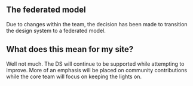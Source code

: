 ## The federated model

Due to changes within the team, the decision has been made to transition the design system to a federated model.

## What does this mean for my site?

Well not much. The DS will continue to be supported while attempting to improve. More of an emphasis will be placed on community contributions while the core team will focus on keeping the lights on.
